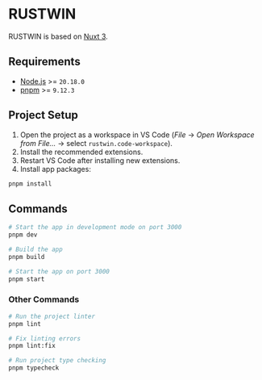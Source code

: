 # RUSTWIN

RUSTWIN is based on [Nuxt 3](https://nuxt.com).

## Requirements

- [Node.js](https://nodejs.org) >= `20.18.0`
- [pnpm](https://pnpm.io) >= `9.12.3`

## Project Setup

1. Open the project as a workspace in VS Code (_File_ → _Open Workspace from File..._ → select `rustwin.code-workspace`).
2. Install the recommended extensions.
3. Restart VS Code after installing new extensions.
4. Install app packages:

```bash
pnpm install
```

## Commands

```bash
# Start the app in development mode on port 3000
pnpm dev

# Build the app
pnpm build

# Start the app on port 3000
pnpm start
```

### Other Commands

```bash
# Run the project linter
pnpm lint

# Fix linting errors
pnpm lint:fix

# Run project type checking
pnpm typecheck
```
